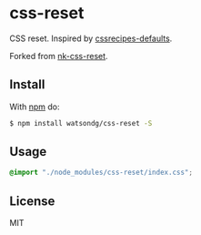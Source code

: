 # css-reset

CSS reset.
Inspired by [cssrecipes-defaults](https://github.com/cssrecipes/defaults).

Forked from [nk-css-reset](https://github.com/nk-components/css-reset).

## Install

With [npm](http://npmjs.org) do:

```bash
$ npm install watsondg/css-reset -S
```

## Usage

```css
@import "./node_modules/css-reset/index.css";
```

## License

MIT
